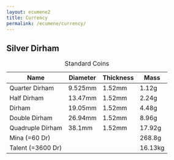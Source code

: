 ```yaml
---
layout: ecumene2
title: Currency
permalink: /ecumene/currency/
---
```


## Silver Dirham

<table>
	<caption>Standard Coins</caption>
	<thead>
		<tr>
			<th>Name</th>
			<th>Diameter</th>
			<th>Thickness</th>
			<th>Mass</th>
		</tr>
	</thead>
	<tbody>
		<tr>
			<td>Quarter Dirham</td>
			<td>9.525mm</td>
			<td>1.52mm</td>
			<td>1.12g</td>
		</tr>
		<tr>
			<td>Half Dirham</td>
			<td>13.47mm</td>
			<td>1.52mm</td>
			<td>2.24g</td>
		</tr>
		<tr>
			<td>Dirham</td>
			<td>19.05mm</td>
			<td>1.52mm</td>
			<td>4.48g</td>
		</tr>
		<tr>
			<td>Double Dirham</td>
			<td>26.94mm</td>
			<td>1.52mm</td>
			<td>8.96g</td>
		</tr>
		<tr>
			<td>Quadruple Dirham</td>
			<td>38.1mm</td>
			<td>1.52mm</td>
			<td>17.92g</td>
		</tr>
		<tr>
			<td>Mina (=60 Dr)</td>
			<td></td>
			<td></td>
			<td>268.8g</td>
		</tr>
		<tr>
			<td>Talent (=3600 Dr)</td>
			<td></td>
			<td></td>
			<td>16.13kg</td>
		</tr>
	</tbody>
</table>